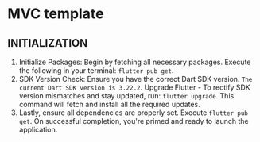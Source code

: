 # MVC template

## INITIALIZATION

1. Initialize Packages: Begin by fetching all necessary packages.
   Execute the following in your terminal: `flutter pub get`.
2. SDK Version Check: Ensure you have the correct Dart SDK version.
   `The current Dart SDK version is 3.22.2`.
   Upgrade Flutter - To rectify SDK version mismatches and stay updated,
   run: `flutter upgrade`. This command will fetch and install all the required updates.
3. Lastly, ensure all dependencies are properly set.
   Execute `flutter pub get`.
   On successful completion, you're primed and ready to launch the application.
